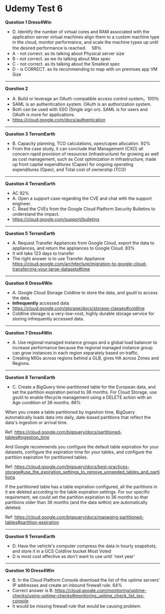 # Udemy Test 6

**Question 1 Dress4Win**

- D. Identify the number of virtual cores and RAM associated with the application server virtual machines align them to a custom machine type in the cloud, monitor performance, and scale the machine types up until the desired performance is reached.　 58％
- A - not correct. as its talking about Physical server size
- B - not correct. as we its talking about Max spec
- C - not correct. as its talking about the Smallest spec
- D - is CORRECT. as its recommending to map with on premises app VM Size

<hr />

**Question 2**

- A. Build or leverage an OAuth-compatible access control system。100％
- SAML is an authentication system. OAuth is an authorization system.
- Both can be used with SSO (Single sign on). SAML is for users and OAuth is more for applications.
- https://cloud.google.com/docs/authentication

<hr />

**Question 3 TerramEarth**

- B. Capacity planning, TCO calculations, opex/capex allocation. 92%
- From the case study, it can conclude that Management (CXO) all concern rapid provision of resources (infrastructure) for growing as well as cost management, such as Cost optimization in Infrastructure, trade up front capital expenditures (Capex) for ongoing operating expenditures (Opex), and Total cost of ownership (TCO)

<hr />

**Question 4 TerramEarth**

- AC 92%
- A. Open a support case regarding the CVE and chat with the support engineer.
- C. Read the CVEs from the Google Cloud Platform Security Bulletins to understand the impact.
- https://cloud.google.com/support/bulletins

<hr />

**Question 5 TerramEarth**

- A. Request Transfer Appliances from Google Cloud, export the data to appliances, and return the appliances to Google Cloud. 83%
- It will take 123 days to transfer
- The right answer is to use Transfer Appliance
  https://cloud.google.com/architecture/migration-to-google-cloud-transferring-your-large-datasets#time

<hr />

**Question 6 Dress4Win**

- A. Google Cloud Storage Coldline to store the data, and gsutil to access the data.
- **Infrequently** accessed data
- https://cloud.google.com/storage/docs/storage-classes#coldline
- Coldline storage is a very-low-cost, highly durable storage service for storing infrequently accessed data.

<hr />

**Question 7 Dress4Win**

- A. Use regional managed instance groups and a global load balancer to increase performance because the regional managed instance group can grow instances in each region separately based on traffic.
- Creating MIGs across regions behind a GLB, gives HA across Zones and Regions.

<hr />

**Question 8 TerramEarth**

- C. Create a BigQuery time-partitioned table for the European data, and set the partition expiration period to 36 months. For Cloud Storage, use gsutil to enable lifecycle management using a DELETE action with an Age condition of 36 months. 86%

When you create a table partitioned by ingestion time, BigQuery automatically loads data into daily, date-based partitions that reflect the data's ingestion or arrival time.

Ref: https://cloud.google.com/bigquery/docs/partitioned-tables#ingestion_time

And Google recommends you configure the default table expiration for your datasets, configure the expiration time for your tables, and configure the partition expiration for partitioned tables.

Ref: https://cloud.google.com/bigquery/docs/best-practices-storage#use_the_expiration_settings_to_remove_unneeded_tables_and_partitions

If the partitioned table has a table expiration configured, all the partitions in it are deleted according to the table expiration settings. For our specific requirement, we could set the partition expiration to 36 months so that partitions older than 36 months (and the data within) are automatically deleted.

Ref: https://cloud.google.com/bigquery/docs/managing-partitioned-tables#partition-expiration

<hr />

**Question 9 TerramEarth**

- D. Have the vehicle's computer compress the data in hourly snapshots, and store it in a GCS Coldline bucket Most Voted
- D is most cost effective as don't want to use until 'next year'

<hr />

**Question 10 Dress4Win**

- B. In the Cloud Platform Console download the list of the uptime servers' IP addresses and create an inbound firewall rule. 64%
- Correct answer is B. https://cloud.google.com/monitoring/uptime-checks/using-uptime-checks#monitoring_uptime_check_list_ips-console
- It would be missing firewall rule that would be causing problem.

